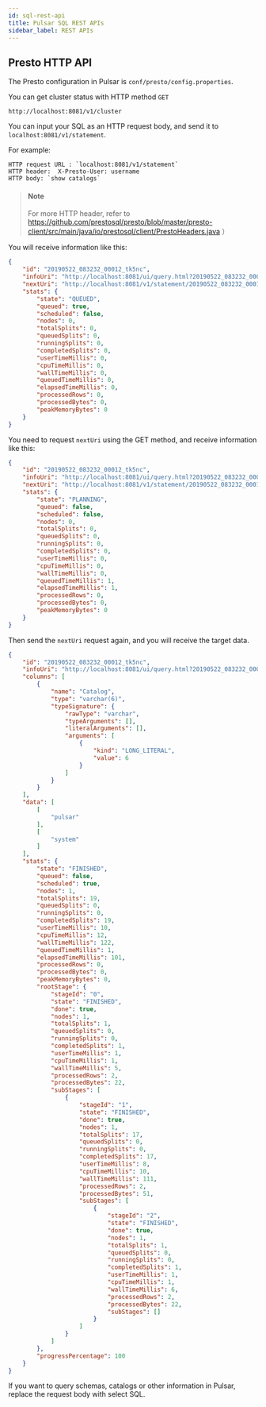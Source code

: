 ```yaml
---
id: sql-rest-api
title: Pulsar SQL REST APIs
sidebar_label: REST APIs
---
```


## Presto HTTP API

The Presto configuration in Pulsar is `conf/presto/config.properties`.

You can get cluster status with HTTP method `GET`

```http
http://localhost:8081/v1/cluster
```

You can input your SQL as an HTTP request body, and send it to `localhost:8081/v1/statement`.

For example:

```properties
HTTP request URL : `localhost:8081/v1/statement`
HTTP header:  X-Presto-User: username
HTTP body: `show catalogs`
```

> #### Note
>
> For more HTTP header, refer to https://github.com/prestosql/presto/blob/master/presto-client/src/main/java/io/prestosql/client/PrestoHeaders.java ）


You will receive information like this:
```json
{
    "id": "20190522_083232_00012_tk5nc",
    "infoUri": "http://localhost:8081/ui/query.html?20190522_083232_00012_tk5nc",
    "nextUri": "http://localhost:8081/v1/statement/20190522_083232_00012_tk5nc/1",
    "stats": {
        "state": "QUEUED",
        "queued": true,
        "scheduled": false,
        "nodes": 0,
        "totalSplits": 0,
        "queuedSplits": 0,
        "runningSplits": 0,
        "completedSplits": 0,
        "userTimeMillis": 0,
        "cpuTimeMillis": 0,
        "wallTimeMillis": 0,
        "queuedTimeMillis": 0,
        "elapsedTimeMillis": 0,
        "processedRows": 0,
        "processedBytes": 0,
        "peakMemoryBytes": 0
    }
}
```

You need to request `nextUri` using the GET method, and receive information like this:
```json
{
    "id": "20190522_083232_00012_tk5nc",
    "infoUri": "http://localhost:8081/ui/query.html?20190522_083232_00012_tk5nc",
    "nextUri": "http://localhost:8081/v1/statement/20190522_083232_00012_tk5nc/2",
    "stats": {
        "state": "PLANNING",
        "queued": false,
        "scheduled": false,
        "nodes": 0,
        "totalSplits": 0,
        "queuedSplits": 0,
        "runningSplits": 0,
        "completedSplits": 0,
        "userTimeMillis": 0,
        "cpuTimeMillis": 0,
        "wallTimeMillis": 0,
        "queuedTimeMillis": 1,
        "elapsedTimeMillis": 1,
        "processedRows": 0,
        "processedBytes": 0,
        "peakMemoryBytes": 0
    }
}
```
Then send the `nextUri` request again, and you will receive the target data.
```json
{
    "id": "20190522_083232_00012_tk5nc",
    "infoUri": "http://localhost:8081/ui/query.html?20190522_083232_00012_tk5nc",
    "columns": [
        {
            "name": "Catalog",
            "type": "varchar(6)",
            "typeSignature": {
                "rawType": "varchar",
                "typeArguments": [],
                "literalArguments": [],
                "arguments": [
                    {
                        "kind": "LONG_LITERAL",
                        "value": 6
                    }
                ]
            }
        }
    ],
    "data": [
        [
            "pulsar"
        ],
        [
            "system"
        ]
    ],
    "stats": {
        "state": "FINISHED",
        "queued": false,
        "scheduled": true,
        "nodes": 1,
        "totalSplits": 19,
        "queuedSplits": 0,
        "runningSplits": 0,
        "completedSplits": 19,
        "userTimeMillis": 10,
        "cpuTimeMillis": 12,
        "wallTimeMillis": 122,
        "queuedTimeMillis": 1,
        "elapsedTimeMillis": 101,
        "processedRows": 0,
        "processedBytes": 0,
        "peakMemoryBytes": 0,
        "rootStage": {
            "stageId": "0",
            "state": "FINISHED",
            "done": true,
            "nodes": 1,
            "totalSplits": 1,
            "queuedSplits": 0,
            "runningSplits": 0,
            "completedSplits": 1,
            "userTimeMillis": 1,
            "cpuTimeMillis": 1,
            "wallTimeMillis": 5,
            "processedRows": 2,
            "processedBytes": 22,
            "subStages": [
                {
                    "stageId": "1",
                    "state": "FINISHED",
                    "done": true,
                    "nodes": 1,
                    "totalSplits": 17,
                    "queuedSplits": 0,
                    "runningSplits": 0,
                    "completedSplits": 17,
                    "userTimeMillis": 8,
                    "cpuTimeMillis": 10,
                    "wallTimeMillis": 111,
                    "processedRows": 2,
                    "processedBytes": 51,
                    "subStages": [
                        {
                            "stageId": "2",
                            "state": "FINISHED",
                            "done": true,
                            "nodes": 1,
                            "totalSplits": 1,
                            "queuedSplits": 0,
                            "runningSplits": 0,
                            "completedSplits": 1,
                            "userTimeMillis": 1,
                            "cpuTimeMillis": 1,
                            "wallTimeMillis": 6,
                            "processedRows": 2,
                            "processedBytes": 22,
                            "subStages": []
                        }
                    ]
                }
            ]
        },
        "progressPercentage": 100
    }
}
```

If you want to query schemas, catalogs or other information in Pulsar, replace the request body with select SQL.
